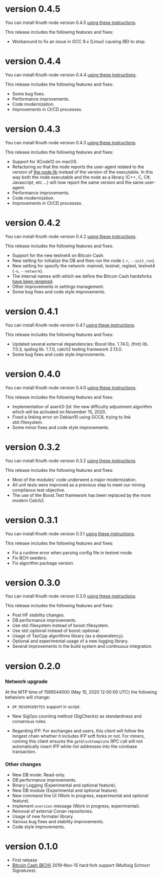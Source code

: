 # version 0.4.5

You can install Knuth node version 0.4.5 [using these instructions](https://kth.cash/#download).

This release includes the following features and fixes:

- Workaround to fix an issue in GCC 9.x (Linux) causing IBD to stop.

# version 0.4.4

You can install Knuth node version 0.4.4 [using these instructions](https://kth.cash/#download).

This release includes the following features and fixes:

- Some bug fixes.
- Performance improvements.
- Code modernization.
- Improvements in CI/CD processes.

# version 0.4.3

You can install Knuth node version 0.4.3 [using these instructions](https://kth.cash/#download).

This release includes the following features and fixes:

- Support for XCode12 on macOS.
- Refactoring so that the node reports the user-agent related to the version of [the node lib](https://github.com/k-nuth/node) instead of the version of the executable.
In this way both the node executable and the node as a library (C++, C, C#, Javascript, etc ...) will now report the same version and the same user-agent.
- Performance improvements.
- Code modernization.
- Improvements in CI/CD processes.

# version 0.4.2

You can install Knuth node version 0.4.2 [using these instructions](https://kth.cash/#download).

This release includes the following features and fixes:

- Support for the new testnet4 on Bitcoin Cash.
- New setting for initialize the DB and then run the node (`-r`, `--init_run`).
- New setting for specify the network: mainnet, testnet, regtest, testnet4 (`-n`, `--network`).
- The internal names with which we define the Bitcoin Cash hardsforks [have been renamed](https://read.cash/@kth/renaming-bitcoin-cash-forks-4ede337e).
- Other improvements in settings management.
- Some bug fixes and code style improvements.

# version 0.4.1

You can install Knuth node version 0.4.1 [using these instructions](https://kth.cash/#download).

This release includes the following features and fixes:

- Updated several external dependencies: Boost libs. 1.74.0, {fmt} lib. 7.0.3, spdlog lib. 1.7.0, catch2 testing framework 2.13.0.
- Some bug fixes and code style improvements.

# version 0.4.0

You can install Knuth node version 0.4.0 [using these instructions](https://kth.cash/#download).

This release includes the following features and fixes:

- Implementation of aserti3-2d: the new difficulty adjustment algorithm which will be activated on November 15, 2020.
- Fixed a linking error on Debian10 using GCC8, trying to link std::filesystem.
- Some minor fixes and code style improvements.

# version 0.3.2

You can install Knuth node version 0.3.2 [using these instructions](https://kth.cash/#download).

This release includes the following features and fixes:

- Most of the modules' code underwent a major modernization.
- All unit tests were improved as a previous step to meet our mining compliance test objective.
- The use of the Boost.Test framework has been replaced by the more modern Catch2.

# version 0.3.1

You can install Knuth node version 0.3.1 [using these instructions](https://kth.cash/#download).

This release includes the following features and fixes:

- Fix a runtime error when parsing config file in testnet mode.
- Fix BCH seeders.
- Fix algorithm package version.

# version 0.3.0

You can install Knuth node version 0.3.0 [using these instructions](https://kth.cash/#download).

This release includes the following features and fixes:

- Post HF stability changes.
- DB performance improvements.
- Use std::filesystem instead of boost::filesystem.
- Use std::optional instead of boost::optional.
- Usage of TaoCpp algorithms library (as a dependency).
- Optional and experimental usage of a new logging library.
- Several improvements in the build system and continuous integration.

# version 0.2.0

### Network upgrade

At the MTP time of 1589544000 (May 15, 2020 12:00:00 UTC) the following behaviors will change:

- `OP_REVERSEBYTES` support in script.  

- New SigOps counting method (SigChecks) as standardness and consensus rules.

- Regarding IFP: For exchanges and users, this client will follow the longest chain whether it includes IFP soft forks or not. For miners, running this client ensures the `getblocktemplate` RPC call will not automatically insert IFP white-list addresses into the coinbase transaction.

### Other changes

- New DB mode: Read-only.
- DB performance improvements.
- Binary Logging (Experimental and optional feature).
- New DB module (Experimental and optional feature).
- New command line UI (Work in progress, experimental and optional feature).
- Implement `xversion` message (Work in progress, experimental).
- Removal of external Conan repositories.
- Usage of new formater library.
- Various bug fixes and stability improvements.
- Code style improvements.

# version 0.1.0

- First release
- [Bitcoin Cash (BCH)](https://www.bitcoincash.org/) 2019-Nov-15 hard fork support (Multisig Schnorr Signatures).

